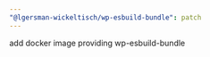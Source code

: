 ```yaml
---
"@lgersman-wickeltisch/wp-esbuild-bundle": patch
---
```


add docker image providing wp-esbuild-bundle
